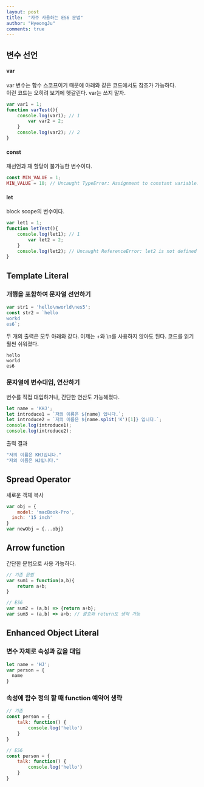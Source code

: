 ```yaml
---
layout: post
title:  "자주 사용하는 ES6 문법"
author: "HyeongJu"
comments: true
---
```


## 변수 선언

#### var
var 변수는 함수 스코프이기 때문에 아래와 같은 코드에서도 참조가 가능하다.  
이런 코드는 오히려 보기에 헷갈린다.
var는 쓰지 말자.
```javascript
var var1 = 1;
function varTest(){
    console.log(var1); // 1
        var var2 = 2;
    }
    console.log(var2); // 2
}
```
#### const
재선언과 재 할당이 불가능한 변수이다.

```javascript
const MIN_VALUE = 1;
MIN_VALUE = 10; // Uncaught TypeError: Assignment to constant variable.
```

#### let
block scope의 변수이다.

```javascript
var let1 = 1;
function letTest(){
    console.log(let1); // 1
        var let2 = 2;
    }
    console.log(let2); // Uncaught ReferenceError: let2 is not defined
}
```
  
## Template Literal

### 개행을 포함하여 문자열 선언하기

```javascript
var str1 = 'hello\nworld\nes5';
const str2 = `hello
workd
es6`;
```
두 개의 출력은 모두 아래와 같다.
이제는 +와 \n를 사용하지 않아도 된다.
코드를 읽기 훨씬 쉬워졌다.

```javasript
hello
world
es6
```


### 문자열에 변수대입, 연산하기

변수를 직접 대입하거나, 간단한 연산도 가능해졌다.

```javascript
let name = 'KHJ';
let introduce1 = `저의 이름은 ${name} 입니다.`;
let introduce2 = `저의 이름은 ${name.split('K')[1]} 입니다.`;
console.log(introduce1);
console.log(introduce2);
```
출력 결과
```javascript
"저의 이름은 KHJ입니다."
"저의 이름은 HJ입니다."
```


## Spread Operator
새로운 객체 복사
```javascript
var obj = {
	model: 'macBook-Pro',
  inch: '15 inch'
}
var newObj = {...obj}
```

## Arrow function

간단한 문법으로 사용 가능하다.

``` javascript
// 기존 문법
var sum1 = function(a,b){
	return a+b;
}

// ES6
var sum2 = (a,b) => {return a+b};
var sum3 = (a,b) => a+b; // 괄호와 return도 생략 가능
```

## Enhanced Object Literal

### 변수 자체로 속성과 값을 대입
```javascript
let name = 'HJ';
var person = {
  name
}
```



### 속성에 함수 정의 할 때 function 예약어 생략

```javascript
// 기존
const person = {
	talk: function() {
		console.log('hello')
	}
}

// ES6
const person = {
	talk: function() {
		console.log('hello')
	}
}
```




